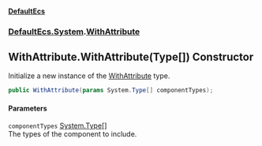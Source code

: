 #### [DefaultEcs](index.md 'index')
### [DefaultEcs.System](index.md#DefaultEcs_System 'DefaultEcs.System').[WithAttribute](WithAttribute.md 'DefaultEcs.System.WithAttribute')
## WithAttribute.WithAttribute(Type[]) Constructor
Initialize a new instance of the [WithAttribute](WithAttribute.md 'DefaultEcs.System.WithAttribute') type.  
```csharp
public WithAttribute(params System.Type[] componentTypes);
```
#### Parameters
<a name='DefaultEcs_System_WithAttribute_WithAttribute(System_Type__)_componentTypes'></a>
`componentTypes` [System.Type](https://docs.microsoft.com/en-us/dotnet/api/System.Type 'System.Type')[[]](https://docs.microsoft.com/en-us/dotnet/api/System.Array 'System.Array')  
The types of the component to include.
  
